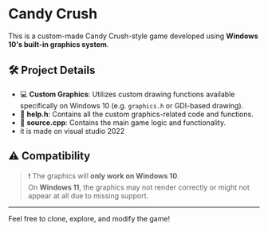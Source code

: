 # Candy Crush

This is a custom-made Candy Crush-style game developed using **Windows 10's built-in graphics system**.

## 🛠 Project Details

- 💻 **Custom Graphics**: Utilizes custom drawing functions available specifically on Windows 10 (e.g. `graphics.h` or GDI-based drawing).
- 📁 **help.h**: Contains all the custom graphics-related code and functions.
- 📄 **source.cpp**: Contains the main game logic and functionality.
- it is made on visual studio 2022

## ⚠️ Compatibility

> ❗ The graphics will **only work on Windows 10**.  
> On **Windows 11**, the graphics may not render correctly or might not appear at all due to missing support.

---

Feel free to clone, explore, and modify the game!

